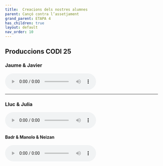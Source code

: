 ```yaml
---
title:  Creacions dels nostres alumnes
parent: Cançó contra l’assetjament
grand_parent: ETAPA 4
has_children: true
layout: default
nav_order: 10
---
```


## Produccions CODI 25

### **Jaume & Javier**

<audio controls src="mp3/no te escondas .mp3" title="Title"></audio>


---

### **Lluc & Julia**


<audio controls src="mp3/Stop ya.mp3" title="Title"></audio>


#### **Badr & Manolo & Neizan**

<audio controls src="mp3/El acosador no sabia .mp3" title="Title"></audio>
